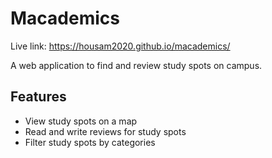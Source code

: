 # Macademics

Live link: https://housam2020.github.io/macademics/

A web application to find and review study spots on campus.

## Features

- View study spots on a map
- Read and write reviews for study spots
- Filter study spots by categories
